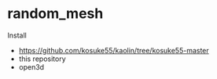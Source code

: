# random_mesh

Install  
- https://github.com/kosuke55/kaolin/tree/kosuke55-master
- this repository
- open3d
